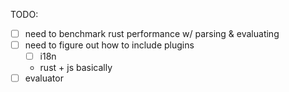 TODO:

- [ ] need to benchmark rust performance w/ parsing & evaluating 
- [ ] need to figure out how to include plugins
  - [ ] i18n
  - rust + js basically
- [ ] evaluator